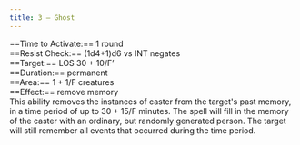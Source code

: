 ```yaml
---
title: 3 – Ghost
---
```

==Time to Activate:== 1 round  
==Resist Check:== (1d4+1)d6 vs INT negates  
==Target:== LOS 30 + 10/F’  
==Duration:== permanent  
==Area:== 1 + 1/F creatures  
==Effect:== remove memory  
This ability removes the instances of caster from the target's past memory, in a time period of up to 30 + 15/F minutes. The spell will fill in the memory of the caster with an ordinary, but randomly generated person. The target will still remember all events that occurred during the time period.  
